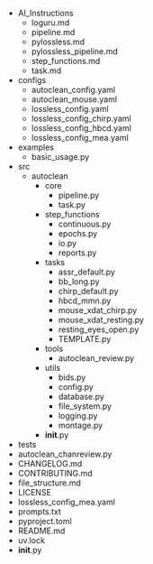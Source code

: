 ﻿- AI_Instructions
  - loguru.md
  - pipeline.md
  - pylossless.md
  - pylossless_pipeline.md
  - step_functions.md
  - task.md
- configs
  - autoclean_config.yaml
  - autoclean_mouse.yaml
  - lossless_config.yaml
  - lossless_config_chirp.yaml
  - lossless_config_hbcd.yaml
  - lossless_config_mea.yaml
- examples
  - basic_usage.py
- src
  - autoclean
    - core
      - pipeline.py
      - task.py
    - step_functions
      - continuous.py
      - epochs.py
      - io.py
      - reports.py
    - tasks
      - assr_default.py
      - bb_long.py
      - chirp_default.py
      - hbcd_mmn.py
      - mouse_xdat_chirp.py
      - mouse_xdat_resting.py
      - resting_eyes_open.py
      - TEMPLATE.py
    - tools
      - autoclean_review.py
    - utils
      - bids.py
      - config.py
      - database.py
      - file_system.py
      - logging.py
      - montage.py
    - __init__.py
- tests
- autoclean_chanreview.py
- CHANGELOG.md
- CONTRIBUTING.md
- file_structure.md
- LICENSE
- lossless_config_mea.yaml
- prompts.txt
- pyproject.toml
- README.md
- uv.lock
- __init__.py
